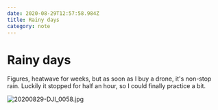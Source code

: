 ```yaml
---
date: 2020-08-29T12:57:58.984Z
title: Rainy days
category: note
---
```

# Rainy days

Figures, heatwave for weeks, but as soon as I buy a drone, it's non-stop rain. Luckily it stopped for half an hour, so I could finally practice a bit. 

![20200829-DJI_0058.jpg](https://d3khpbv2gxh34v.cloudfront.net/r/notes/20200829-DJI_0058-720.jpg "1.78")
